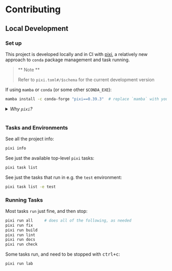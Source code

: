 # Contributing

## Local Development

### Set up

This project is developed locally and in CI with [pixi],
a relatively new approach to `conda` package management and task running.

> ** Note **
>
> Refer to `pixi.toml#/$schema` for the current development version


[pixi]: https://pixi.sh/latest/#installation

If using `mamba` or `conda` (or some other `$CONDA_EXE`):

```bash
mamba install -c conda-forge "pixi==0.39.3"  # replace `mamba` with your CONDA_EXE
```

<details><summary><i>Why <code>pixi</code>?</i></summary>

`pixi` provides the necessary primitives to:

- capture complex environments, with python and other runtimes
- install environments quickly, and cache well, but only when needed
- run tasks, in the right environment, in the right order
- skip tasks that have already run, and dependencies have not changed

</details>

<br />


### Tasks and Environments

See all the project info:

```bash
pixi info
```

See just the available top-level `pixi` tasks:

```bash
pixi task list
```

See just the tasks that run in e.g. the `test` environment:

```bash
pixi task list -e test
```

### Running Tasks

Most tasks `run` just fine, and then stop:

```bash
pixi run all     # does all of the following, as needed
pixi run fix
pixi run build
pixi run lint
pixi run docs
pixi run check
```

Some tasks run, and need to be stopped with <kbd>ctrl+c</kbd>:

```bash
pixi run lab
```
